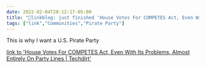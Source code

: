 ```yaml
---
date: 2022-02-04T20:12:17-05:00
title: "🔗linkblog: just finished 'House Votes For COMPETES Act, Even With Its Problems, Almost Entirely On Party Lines | Techdirt'"
tags: ["link","Communities","Pirate Party"]
---
```

This is why I want a U.S. Pirate Party
 
[link to 'House Votes For COMPETES Act, Even With Its Problems, Almost Entirely On Party Lines | Techdirt'](https://www.techdirt.com/articles/20220204/14101348417/house-votes-competes-act-even-with-problems-almost-entirely-party-lines.shtml)
